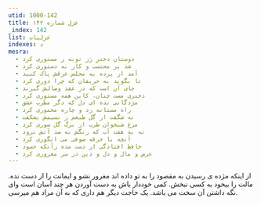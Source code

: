 ```yaml
---
utid: 1000-142
title: غزل شماره ۱۴۲
_index: 142
list: غزلیات
indexes: د
mesra:
  - دوستان دخترِ رَز توبه ز مستوری کرد
  - شد بر محتسب و کار به دستوری کرد
  - آمد از پرده به مجلس عرقش پاک کنید
  - تا بگوید به حریفان که چرا دوری کرد
  - جای آن است که در عقد وصالش گیرند
  - دختری مست چنان، کاین همه مستوری کرد
  - مژدگانی بده ای دل که دگر مطرب عشق
  - راه مستانه زد و چاره مخموری کرد
  - نه شگفت ار گل طبعم ز نسیمش بشکفت
  - مرغ شبخوان طرب از برگ گل سوری کرد
  - نه به هفت آب که رنگش به صد آتش نرود
  - آنچه با خرقه صوفی می انگوری کرد
  - حافظ افتادگی از دست مده زآنکه حسود
  - عرض و مال و دل و دین در سر مغروری کرد
---
```

از اینکه مژده ی رسیدن به مقصود را به تو داده اند مغرور نشو و ایمانت را از دست نده. مالت را بیخود به کسی نبخش. کمی خوددار باش به دست آوردن هر چند آسان است وای نگه داشتن آن سخت می باشد. یک حاجت دیگر هم داری که به آن مراد هم میرسی.

